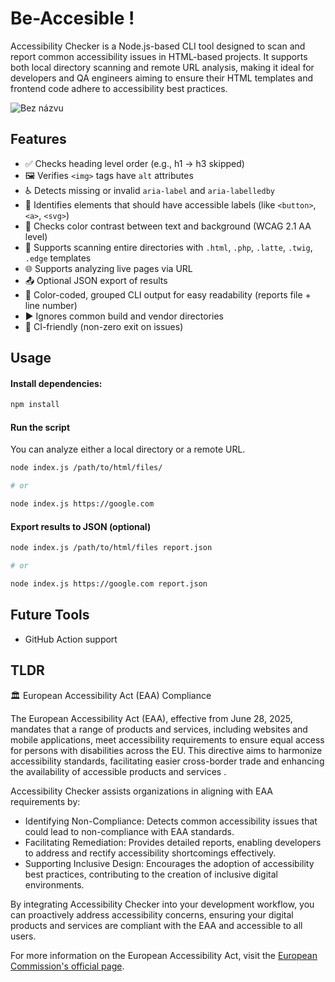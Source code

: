 # Be-Accesible ! 

Accessibility Checker is a Node.js-based CLI tool designed to scan and report common accessibility issues in HTML-based projects. It supports both local directory scanning and remote URL analysis, making it ideal for developers and QA engineers aiming to ensure their HTML templates and frontend code adhere to accessibility best practices.

![Bez názvu](https://github.com/user-attachments/assets/40c82668-7894-4560-a7ed-77f892021bdd)


## Features

- ✅ Checks heading level order (e.g., h1 → h3 skipped)
- 🖼️ Verifies `<img>` tags have `alt` attributes
- ♿ Detects missing or invalid `aria-label` and `aria-labelledby`
- 👀 Identifies elements that should have accessible labels (like `<button>`, `<a>`, `<svg>`)
- 🎨 Checks color contrast between text and background (WCAG 2.1 AA level)
- 📂 Supports scanning entire directories with `.html`, `.php`, `.latte`, `.twig`, `.edge` templates
- 🌐 Supports analyzing live pages via URL
- 📤 Optional JSON export of results
- 🎨 Color-coded, grouped CLI output for easy readability (reports file + line number)
- ▶️ Ignores common build and vendor directories
- 📝 CI-friendly (non-zero exit on issues)

## Usage

#### Install dependencies:

```bash
npm install
```

#### Run the script

You can analyze either a local directory or a remote URL.

```bash
node index.js /path/to/html/files/

# or

node index.js https://google.com
```

#### Export results to JSON (optional)

```bash
node index.js /path/to/html/files report.json

# or 

node index.js https://google.com report.json
```

## Future Tools

- GitHub Action support

## TLDR

🏛️ European Accessibility Act (EAA) Compliance

The European Accessibility Act (EAA), effective from June 28, 2025, mandates that a range of products and services, including websites and mobile applications, meet accessibility requirements to ensure equal access for persons with disabilities across the EU. This directive aims to harmonize accessibility standards, facilitating easier cross-border trade and enhancing the availability of accessible products and services .

Accessibility Checker assists organizations in aligning with EAA requirements by:

- Identifying Non-Compliance: Detects common accessibility issues that could lead to non-compliance with EAA standards.
- Facilitating Remediation: Provides detailed reports, enabling developers to address and rectify accessibility shortcomings effectively.
- Supporting Inclusive Design: Encourages the adoption of accessibility best practices, contributing to the creation of inclusive digital environments.

By integrating Accessibility Checker into your development workflow, you can proactively address accessibility concerns, ensuring your digital products and services are compliant with the EAA and accessible to all users.

For more information on the European Accessibility Act, visit the [European Commission's official page](https://commission.europa.eu/strategy-and-policy/policies/justice-and-fundamental-rights/disability/union-equality-strategy-rights-persons-disabilities-2021-2030/european-accessibility-act_en).


